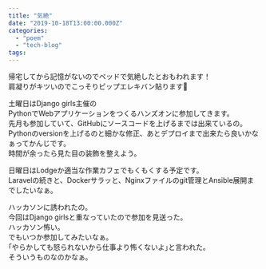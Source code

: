 ```yaml
---
title: "気絶"
date: "2019-10-18T13:00:00.000Z"
categories: 
  - "poem"
  - "tech-blog"
tags: 
---
```


帰宅してから記憶がないのでベッドで気絶したとおもわれます！  
肩凝りがキツいのでこっそりピップエレキバン貼ります🙋

土曜日はDjango girls主催の  
PythonでWebアプリケーションをつくるハンズオンに参加してきます。  
先月も参加していて、GitHubにソースコードを上げるまでは出来ているの。  
Pythonのversionを上げるのと細かな修正、あとデプロイまで出来たら良いかなぁってかんじです。  
時間が余ったら見た目の装飾を整えよう。

日曜日はLodgeか適当な作業カフェでもくもくする予定です。  
Laravelの続きと、Dockerサラッと、Nginxファイルのgit管理とAnsible展開までしたいなぁ。

ハッカソンに誘われたの。  
今回はDjango girlsと重なっていたので参加を見送った。  
ハッカソン怖い。  
でもいつか参加してみたいなぁ。  
｢やらかしても怒られないから仕事より怖くないよ｣と言われた。  
そういうものなのかなぁ。
